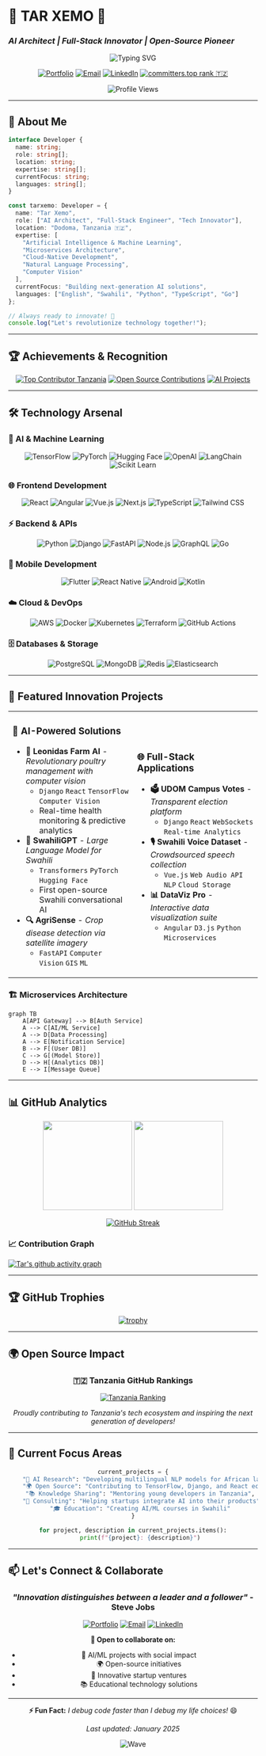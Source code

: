 # 🌟 TAR XEMO 🌟
### *AI Architect | Full-Stack Innovator | Open-Source Pioneer*

<div align="center">

![Typing SVG](https://readme-typing-svg.herokuapp.com?font=Fira+Code&size=30&duration=3000&pause=1000&color=00D4FF&center=true&vCenter=true&width=600&lines=AI+%26+Machine+Learning+Expert;Full-Stack+Developer;Microservices+Architect;Open-Source+Contributor;Tech+Innovation+Leader)

[![Portfolio](https://img.shields.io/badge/🌐_Portfolio-FF6B35?style=for-the-badge&logo=firefox&logoColor=white)](https://mtawa.tarxemo.com/)
[![Email](https://img.shields.io/badge/📧_Email-EA4335?style=for-the-badge&logo=gmail&logoColor=white)](mailto:code@tarxemo.com)
[![LinkedIn](https://img.shields.io/badge/💼_LinkedIn-0A66C2?style=for-the-badge&logo=linkedin&logoColor=white)](https://www.linkedin.com/in/tar-xemo)
[![committers.top rank 🇹🇿](https://user-badge.committers.top/tanzania_private/tarxemo.svg)](https://user-badge.committers.top/tanzania_private/tarxemo)

<img src="https://komarev.com/ghpvc/?username=tarxemo&style=for-the-badge&color=blueviolet" alt="Profile Views">

</div>

---

## 🚀 **About Me**

```typescript
interface Developer {
  name: string;
  role: string[];
  location: string;
  expertise: string[];
  currentFocus: string;
  languages: string[];
}

const tarxemo: Developer = {
  name: "Tar Xemo",
  role: ["AI Architect", "Full-Stack Engineer", "Tech Innovator"],
  location: "Dodoma, Tanzania 🇹🇿",
  expertise: [
    "Artificial Intelligence & Machine Learning",
    "Microservices Architecture",
    "Cloud-Native Development",
    "Natural Language Processing",
    "Computer Vision"
  ],
  currentFocus: "Building next-generation AI solutions",
  languages: ["English", "Swahili", "Python", "TypeScript", "Go"]
};

// Always ready to innovate! 🚀
console.log("Let's revolutionize technology together!");
```

---

## 🏆 **Achievements & Recognition**

<div align="center">

[![Top Contributor Tanzania](https://img.shields.io/badge/🥇_Top_Contributor-Tanzania-success?style=for-the-badge&logo=github)](https://committers.top/tanzania_private)
[![Open Source Contributions](https://img.shields.io/badge/🌟_Open_Source-500%2B_Contributions-brightgreen?style=for-the-badge&logo=git)](https://github.com/tarxemo)
[![AI Projects](https://img.shields.io/badge/🤖_AI_Projects-25%2B_Deployed-blue?style=for-the-badge&logo=tensorflow)](https://github.com/tarxemo?tab=repositories)

</div>

---

## 🛠️ **Technology Arsenal**

### **🧠 AI & Machine Learning**
<div align="center">

![TensorFlow](https://img.shields.io/badge/TensorFlow-FF6F00?style=for-the-badge&logo=tensorflow&logoColor=white)
![PyTorch](https://img.shields.io/badge/PyTorch-EE4C2C?style=for-the-badge&logo=pytorch&logoColor=white)
![Hugging Face](https://img.shields.io/badge/🤗_Hugging_Face-FFD21E?style=for-the-badge&logoColor=black)
![OpenAI](https://img.shields.io/badge/OpenAI-412991?style=for-the-badge&logo=openai&logoColor=white)
![LangChain](https://img.shields.io/badge/🦜_LangChain-1C3C3C?style=for-the-badge&logoColor=white)
![Scikit Learn](https://img.shields.io/badge/scikit--learn-F7931E?style=for-the-badge&logo=scikit-learn&logoColor=white)

</div>

### **🌐 Frontend Development**
<div align="center">

![React](https://img.shields.io/badge/React-61DAFB?style=for-the-badge&logo=react&logoColor=black)
![Angular](https://img.shields.io/badge/Angular-DD0031?style=for-the-badge&logo=angular&logoColor=white)
![Vue.js](https://img.shields.io/badge/Vue.js-4FC08D?style=for-the-badge&logo=vue.js&logoColor=white)
![Next.js](https://img.shields.io/badge/Next.js-000000?style=for-the-badge&logo=nextdotjs&logoColor=white)
![TypeScript](https://img.shields.io/badge/TypeScript-007ACC?style=for-the-badge&logo=typescript&logoColor=white)
![Tailwind CSS](https://img.shields.io/badge/Tailwind_CSS-38B2AC?style=for-the-badge&logo=tailwind-css&logoColor=white)

</div>

### **⚡ Backend & APIs**
<div align="center">

![Python](https://img.shields.io/badge/Python-3776AB?style=for-the-badge&logo=python&logoColor=white)
![Django](https://img.shields.io/badge/Django-092E20?style=for-the-badge&logo=django&logoColor=white)
![FastAPI](https://img.shields.io/badge/FastAPI-009688?style=for-the-badge&logo=fastapi&logoColor=white)
![Node.js](https://img.shields.io/badge/Node.js-43853D?style=for-the-badge&logo=node.js&logoColor=white)
![GraphQL](https://img.shields.io/badge/GraphQL-E10098?style=for-the-badge&logo=graphql&logoColor=white)
![Go](https://img.shields.io/badge/Go-00ADD8?style=for-the-badge&logo=go&logoColor=white)

</div>

### **📱 Mobile Development**
<div align="center">

![Flutter](https://img.shields.io/badge/Flutter-02569B?style=for-the-badge&logo=flutter&logoColor=white)
![React Native](https://img.shields.io/badge/React_Native-61DAFB?style=for-the-badge&logo=react&logoColor=black)
![Android](https://img.shields.io/badge/Android-3DDC84?style=for-the-badge&logo=android&logoColor=white)
![Kotlin](https://img.shields.io/badge/Kotlin-0095D5?style=for-the-badge&logo=kotlin&logoColor=white)

</div>

### **☁️ Cloud & DevOps**
<div align="center">

![AWS](https://img.shields.io/badge/AWS-232F3E?style=for-the-badge&logo=amazon-aws&logoColor=white)
![Docker](https://img.shields.io/badge/Docker-2496ED?style=for-the-badge&logo=docker&logoColor=white)
![Kubernetes](https://img.shields.io/badge/Kubernetes-326CE5?style=for-the-badge&logo=kubernetes&logoColor=white)
![Terraform](https://img.shields.io/badge/Terraform-7B42BC?style=for-the-badge&logo=terraform&logoColor=white)
![GitHub Actions](https://img.shields.io/badge/GitHub_Actions-2088FF?style=for-the-badge&logo=github-actions&logoColor=white)

</div>

### **🗄️ Databases & Storage**
<div align="center">

![PostgreSQL](https://img.shields.io/badge/PostgreSQL-316192?style=for-the-badge&logo=postgresql&logoColor=white)
![MongoDB](https://img.shields.io/badge/MongoDB-4EA94B?style=for-the-badge&logo=mongodb&logoColor=white)
![Redis](https://img.shields.io/badge/Redis-DC382D?style=for-the-badge&logo=redis&logoColor=white)
![Elasticsearch](https://img.shields.io/badge/Elasticsearch-005571?style=for-the-badge&logo=elasticsearch&logoColor=white)

</div>

---

## 🚀 **Featured Innovation Projects**

<table>
<tr>
<td width="50%">

### 🤖 **AI-Powered Solutions**
- **🐓 Leonidas Farm AI** - *Revolutionary poultry management with computer vision*
  - `Django` `React` `TensorFlow` `Computer Vision`
  - Real-time health monitoring & predictive analytics
- **🧠 SwahiliGPT** - *Large Language Model for Swahili*
  - `Transformers` `PyTorch` `Hugging Face`
  - First open-source Swahili conversational AI
- **🔍 AgriSense** - *Crop disease detection via satellite imagery*
  - `FastAPI` `Computer Vision` `GIS` `ML`

</td>
<td width="50%">

### 🌐 **Full-Stack Applications**
- **🗳️ UDOM Campus Votes** - *Transparent election platform*
  - `Django` `React` `WebSockets` `Real-time Analytics`
- **🎙️ Swahili Voice Dataset** - *Crowdsourced speech collection*
  - `Vue.js` `Web Audio API` `NLP` `Cloud Storage`
- **📊 DataViz Pro** - *Interactive data visualization suite*
  - `Angular` `D3.js` `Python` `Microservices`

</td>
</tr>
</table>

### 🏗️ **Microservices Architecture**
```mermaid
graph TB
    A[API Gateway] --> B[Auth Service]
    A --> C[AI/ML Service]
    A --> D[Data Processing]
    A --> E[Notification Service]
    B --> F[(User DB)]
    C --> G[(Model Store)]
    D --> H[(Analytics DB)]
    E --> I[Message Queue]
```

---

## 📊 **GitHub Analytics**

<div align="center">

<img height="180em" src="https://github-readme-stats.vercel.app/api?username=tarxemo&show_icons=true&theme=tokyonight&include_all_commits=true&count_private=true"/>
<img height="180em" src="https://github-readme-stats.vercel.app/api/top-langs/?username=tarxemo&layout=compact&langs_count=8&theme=tokyonight"/>

</div>

<div align="center">

[![GitHub Streak](https://github-readme-streak-stats.herokuapp.com/?user=tarxemo&theme=tokyonight)](https://git.io/streak-stats)

</div>

### 📈 **Contribution Graph**
[![Tar's github activity graph](https://github-readme-activity-graph.vercel.app/graph?username=tarxemo&theme=tokyo-night)](https://github.com/tarxemo)

---

## 🏆 **GitHub Trophies**
<div align="center">

[![trophy](https://github-profile-trophy.vercel.app/?username=tarxemo&theme=tokyonight&row=1&column=7)](https://github.com/ryo-ma/github-profile-trophy)

</div>

---

## 🌍 **Open Source Impact**

<div align="center">

### **🇹🇿 Tanzania GitHub Rankings**
[![Tanzania Ranking](https://img.shields.io/badge/🥇_Check_My_Ranking-Tanzania_Top_Contributors-gold?style=for-the-badge&logo=github)](https://committers.top/tanzania_private)

*Proudly contributing to Tanzania's tech ecosystem and inspiring the next generation of developers!*

</div>

---

## 🎯 **Current Focus Areas**

<div align="center">

```python
current_projects = {
    "🚀 AI Research": "Developing multilingual NLP models for African languages",
    "🌍 Open Source": "Contributing to TensorFlow, Django, and React ecosystems", 
    "📚 Knowledge Sharing": "Mentoring young developers in Tanzania",
    "🏢 Consulting": "Helping startups integrate AI into their products",
    "🎓 Education": "Creating AI/ML courses in Swahili"
}

for project, description in current_projects.items():
    print(f"{project}: {description}")
```

</div>

---

## 📫 **Let's Connect & Collaborate**

<div align="center">

### *"Innovation distinguishes between a leader and a follower"* - Steve Jobs

[![Portfolio](https://img.shields.io/badge/🌐_Visit_Portfolio-FF6B35?style=for-the-badge&logo=firefox&logoColor=white)](https://mtawa.tarxemo.com/)
[![Email](https://img.shields.io/badge/📧_code@tarxemo.com-EA4335?style=for-the-badge&logo=gmail&logoColor=white)](mailto:code@tarxemo.com)
[![LinkedIn](https://img.shields.io/badge/💼_Professional_Network-0A66C2?style=for-the-badge&logo=linkedin&logoColor=white)](https://www.linkedin.com/in/tar-xemo)

**🤝 Open to collaborate on:**
- 🤖 AI/ML projects with social impact
- 🌍 Open-source initiatives
- 🚀 Innovative startup ventures
- 📚 Educational technology solutions

</div>

---

<div align="center">

**⚡ Fun Fact:** *I debug code faster than I debug my life choices!* 😄

*Last updated: January 2025*

![Wave](https://raw.githubusercontent.com/mayhemantt/mayhemantt/Update/svg/Bottom.svg)

</div>
